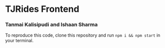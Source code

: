 # TJRides Frontend
### Tanmai Kalisipudi and Ishaan Sharma

To reproduce this code, clone this repository and run `npm i && npm start` in your terminal. 
